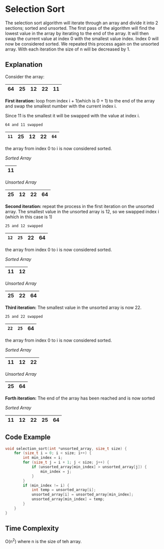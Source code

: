 # Selection Sort

The selection sort algorithm will iterate through an array and divide it into 2 sections; sorted and unsorted.
The first pass of the algorithm will find the lowest value in the array by iterating to the end of the array.
It will then swap the current value at index 0 with the smallest value index.
Index 0 will now be considered sorted. We repeated this process again on the unsorted array.
With each iteration the size of n will be decreased by 1.

## Explanation

Consider the array:

| 64 | 25 | 12 | 22 | 11 |
|----|----|----|----|----|

**First iteration:** loop from index i + 1(which is 0 + 1) to the end of the array 
and swap the smallest number with the current index i.

Since 11 is the smallest it will be swapped with the value at index i.

`64 and 11 swapped`

| `11` | 25 | 12 | 22 | `64` |
|------|----|----|----|------|

the array from index 0 to i is now considered sorted.

*Sorted Array*

| 11 |
|----|

*Unsorted Array*

| 25 | 12 | 22 | 64 |
|----|----|----|----|

**Second iteration:** repeat the process in the first iteration on the unsorted array.
The smallest value in the unsorted array is 12, so we swapped index i (which in this case is 1)

`25 and 12 swapped`

| `12` | `25` | 22 | 64 |
|------|------|----|----|

the array from index 0 to i is now considered sorted.

*Sorted Array*

| 11 | 12 |
|----|----|

*Unsorted Array*

| 25 | 22 | 64 |
|----|----|----|

**Third iteration:** The smallest value in the unsorted array is now 22.

`25 and 22 swapped`

| `22` | `25` | 64 |
|------|------|----|

the array from index 0 to i is now considered sorted.

*Sorted Array*

| 11 | 12 | 22 |
|----|----|----|

*Unsorted Array*

| 25 | 64 |
|----|----|

**Forth iteration:** The end of the array has been reached and is now sorted

*Sorted Array*

| 11 | 12 | 22 | 25 | 64 |
|----|----|----|----|----|


## Code Example

```c++
void selection_sort(int *unsorted_array, size_t size) {
    for (size_t i = 0; i < size; i++) {
        int min_index = i;
        for (size_t j = i + 1; j < size; j++) {
            if (unsorted_array[min_index] > unsorted_array[j]) {
                min_index = j;
            }
        }
        if (min_index != i) {
            int temp = unsorted_array[i];
            unsorted_array[i] = unsorted_array[min_index];
            unsorted_array[min_index] = temp;
        }
    }
}
```

## Time Complexity
O(n<sup>2</sup>) where n is the size of teh array.